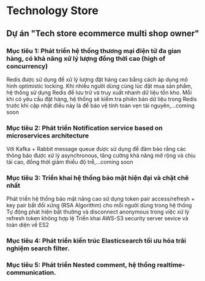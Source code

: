 # Technology Store
## Dự án "Tech store ecommerce multi shop owner"

### Mục tiêu 1: Phát triển hệ thống thương mại điện tử đa gian hàng, có khả năng xử lý lượng đồng thời cao (high of concurrency) 
Redis được sử dụng để xử lý lượng đặt hàng cao bằng cách áp dụng mô hình optimistic locking. Khi nhiều người dùng cùng lúc đặt mua sản phẩm, hệ thống sử dụng Redis để lưu trữ và truy xuất nhanh dữ liệu tồn kho. Mỗi khi có yêu cầu đặt hàng, hệ thống sẽ kiểm tra phiên bản dữ liệu trong Redis trước khi cập nhật điều này là để bảo vệ tính toàn vẹn tài nguyên,...coming soon

### Mục tiêu 2: Phát triển Notification service based on microservices architecture
Với Kafka + Rabbit message queue được sử dụng để đảm bảo rằng các thông báo được xử lý asynchronous, tăng cường khả năng mở rộng và chịu tải cao, đồng thời giảm thiểu độ trễ,...coming soon

### Mục tiêu 3: Triển khai hệ thống bảo mật hiện đại và chặt chẽ nhất
Phát triển hệ thống bảo mật nâng cao sử dụng token pair access/refresh + key pair bất đối xứng (RSA Algorithm) cho mỗi người dùng trong hệ thống
Tự động phát hiện bất thường và disconnect anonymous trong việc xử lý refresh token không hợp lệ
Triển khai AWS-S3 security server sevice và toàn diện về ES2

### Mục tiêu 4: Phát triển kiến trúc Elasticsearch tối ưu hóa trãi nghiệm search filter.

### Mục tiêu 5: Phát triển Nested comment, hệ thống realtime-communication.

